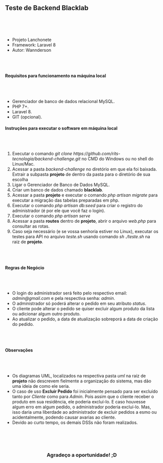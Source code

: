 <h2>Teste de Backend Blacklab</h2>
<br><br><br>
<ul>
	<li>Projeto Lanchonete</li>
	<li>Framework: Laravel 8</li>
	<li>Autor: Wannderson</li>
</ul>

<br><br>

<h4>Requisitos para funcionamento na máquina local</h4>
<br><br>
<ul>
	<li>Gerenciador de banco de dados relacional MySQL.</li>
	<li>PHP 7+.</li>
	<li>Laravel 8.</li>
	<li>GIT (opcional).</li>
</ul>

<h4>Instruções para executar o software em máquina local</h4>
<br><br>
<ol>
	<li>Executar o comando <i>git clone https://github.com/rits-tecnologia/backend-challenge.git</i> no CMD do Windows ou no shell do Linux/Mac.</li>
	<li>Acessar a pasta <i>backend-challenge</i> no diretório em que ela foi baixada. Extrair a subpasta <b>projeto</b> de dentro da pasta para o diretório de sua escolha</li>
	<li>Ligar o Gerenciador de Banco de Dados MySQL.</li>
	<li>Criar um banco de dados chamado <b>blacklab</b>.</li>
	<li>Acessar a pasta <b>projeto</b> e executar o comando <i>php artisan migrate</i> para executar a migração das tabelas preparadas em php.</li>
	<li>Executar o comando <i>php artisan db:seed</i> para criar o registro do administrador (é por ele que você faz o login).</li>
	<li>Executar o comando <i>php artisan serve</i></li>
	<li>Acessar a pasta <b>routes</b> dentro de <b>projeto</b>, abrir o arquivo <i>web.php</i> para consultar as rotas.</li>
	<li>Caso seja necessário (e se vossa senhoria estiver no Linux), executar os testes para API no arquivo <i>teste.sh</i> usando comando <i>sh ./teste.sh</i> na raiz de <b>projeto</b>.</li>
</ol>

<br>
<br>

<h4>Regras de Negócio</h4>
<br><br>
<ul>
	<li>O login do administrador será feito pelo respectivo email: <i>admin@gmail.com</i> e pela respectiva senha: <i>admin</i>.</li>
	<li>O administrador só poderá alterar o pedido em seu atributo <i>status</i>.</li>
	<li>O cliente pode alterar o pedido se quiser excluir algum produto da lista ou adicionar algum outro produto.</li>
	<li>Ao atualizar o pedido, a data de atualização sobreporá a data de criação do pedido.</li>
</ul>

<br>
<br>
<h4>Observações</h4>

<br><br>
<ul>
	<li>Os diagramas UML, localizados na respectiva pasta <i>uml</i> na raiz de <b>projeto</b> não descrevem fielmente a organização do sistema, mas dão uma ideia de como ele seria.</li>
	<li>O caso de uso <b>Excluir Pedido</b> foi inicialmente pensado para ser excluído tanto por <i>Cliente</i> como para <i>Admin</i>. Pois assim que o cliente receber o produto em sua residência, ele poderia excluí-lo. E caso houvesse algum erro em algum pedido, o administrador poderia excluí-lo. Mas, isso daria uma liberdade ao administrador de excluir pedidos a esmo ou acidentalmente, podendo causar avarias ao cliente.</li>
	<li>Devido ao curto tempo, os demais DSSs não foram realizados.</li>
</ul>

<br>
<br>
<br>

<center>
	<h3>Agradeço a oportunidade! ;D</h3>
</center>